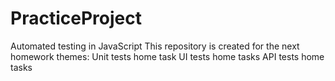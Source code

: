 # PracticeProject
Automated testing in JavaScript
This repository is created for the next homework themes:
Unit tests home task
UI tests home tasks
API tests home tasks


